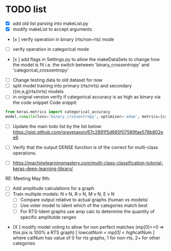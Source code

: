 # TODO list

- [x]   add old list parsing into makeList.py
- [x] modify makeList to accept arguments
- [x ]   verify operation in binary (rts/non-rts) mode
- [ ]   verify operation in categorical mode
- [x ] add flags in Settings.py to allow the makeDataSets to change how the model is fit
          i.e. the switch between 'binary_crossentropy' and 'categorical_crossentropy'
- [ ] Change testing data to old dataset for now
- [ ] split model training into primary (rts/nrts) and secondary ({m,e,g}rts/nrts) models
- [ ] in orignal version verify if categorical accuracy is as high as binary via the code snippet
Code snippit:
```python
from keras.metrics import categorical_accuracy
model.compile(loss='binary_crossentropy', optimizer='adam', metrics=[categorical_accuracy])
```
- [ ] Update the main todo list by the list below:
https://gist.github.com/gravetaxon/67c2891f5d665f07589fae576b802ee6

- [ ] Verify that the output DENSE function is of the correct for multi-class operations.
- [ ] https://machinelearningmastery.com/multi-class-classification-tutorial-keras-deep-learning-library/

RE: Meeting May 9th:
- [ ] Add amplitude calculations for a graph
- [ ] Train multiple models: N v N, R v N, M v N, E v N 
   + [ ] Compare output relative to actual graphs (human vs models)
   + [ ] Use voter model to ident which of the categories match best
   + [ ] For RTS-Ident graphs use amp calc to determine the quantity of specific amplitutde ranges
- [X ] modify model voting to allow for non perfect matches (mp[0]==0 => 
this pix is 100% a RTS graph) [ low*catNum < mp[0] < high*catNum ] where 
catNum has value of 0 for rts graphs, 1 for non-rts, 2+ for other 
categories
 



